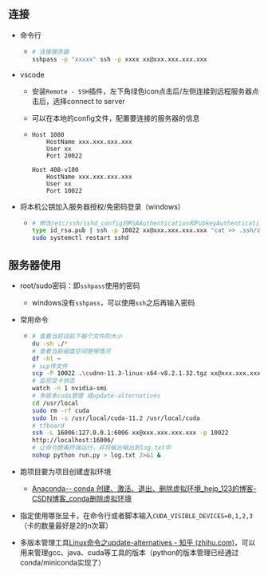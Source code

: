 ## 连接

- 命令行

  - ```bash
    # 连接服务器
    sshpass -p "xxxxx" ssh -p xxxx xx@xxx.xxx.xxx.xxx
    ```

- vscode

  - 安装`Remote - SSH`插件，左下角绿色icon点击后/左侧连接到远程服务器点击后，选择connect to server

  - 可以在本地的config文件，配置要连接的服务器的信息

  - ```
    Host 1080
        HostName xxx.xxx.xxx.xxx
        User xx
        Port 20022
    
    Host 408-v100
        HostName xxx.xxx.xxx.xxx
        User xx
        Port 10022
    ```

- 将本机公钥加入服务器授权/免密码登录（windows）

  - ```bash
    # 修改/etc/ssh/sshd_config的RSAAuthentication和PubkeyAuthentication，然后sudo重启ssh服务
    type id_rsa.pub | ssh -p 10022 xx@xxx.xxx.xxx.xxx "cat >> .ssh/authorized_keys"
    sudo systemctl restart sshd
    ```



## 服务器使用

- root/sudo密码：即`sshpass`使用的密码

  - windows没有`sshpass`，可以使用`ssh`之后再输入密码

- 常用命令

  - ```bash
    # 查看当前目前下每个文件的大小
    du -sh ./*
    # 查看当前磁盘空间使用情况
    df -hl ~
    # scp传文件
    scp -P 10022 .\cudnn-11.3-linux-x64-v8.2.1.32.tgz xx@xxx.xxx.xxx.xxx:~/REFNeRF/
    # 监视显卡状态
    watch -n 1 nvidia-smi
    # 多版本cuda管理 或update-alternatives
    cd /usr/local
    sudo rm -rf cuda
    sudo ln -s /usr/local/cuda-11.2 /usr/local/cuda
    # tfboard
    ssh -L 16006:127.0.0.1:6006 xx@xxx.xxx.xxx.xxx -p 10022
    http://localhost:16006/
    # 让命令脱离终端运行，并将输出输出到log.txt中
    nohup python run.py > log.txt 2>&1 &
    ```

- 跑项目要为项目创建虚拟环境

  - [Anaconda-- conda 创建、激活、退出、删除虚拟环境_hejp_123的博客-CSDN博客_conda删除虚拟环境](https://blog.csdn.net/hejp_123/article/details/92151293)

- 指定使用哪张显卡，在命令行或者脚本输入`CUDA_VISIBLE_DEVICES=0,1,2,3`（卡的数量最好是2的n次幂）

- 多版本管理工具[Linux命令之update-alternatives - 知乎 (zhihu.com)](https://zhuanlan.zhihu.com/p/20797436)，可以用来管理gcc、java、cuda等工具的版本（python的版本管理已经通过conda/miniconda实现了）



